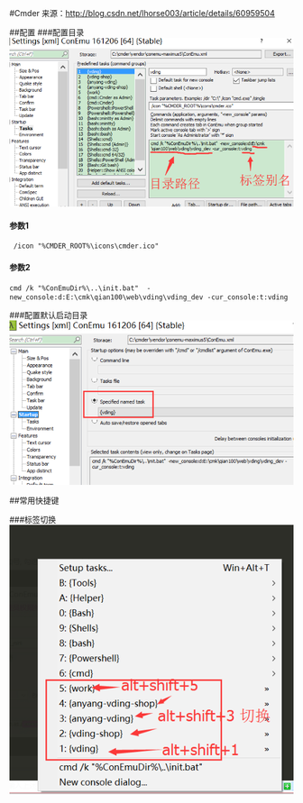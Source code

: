 #Cmder
来源：http://blog.csdn.net/lhorse003/article/details/60959504

##配置
###配置目录
![](cmder/config.png)

#### 参数1
```
 /icon "%CMDER_ROOT%\icons\cmder.ico"
```
#### 参数2
```
cmd /k "%ConEmuDir%\..\init.bat"  -new_console:d:E:\cmk\qian100\web\vding\vding_dev -cur_console:t:vding
```
###配置默认启动目录
![](cmder/config_start.png)

##常用快捷键

###标签切换
![](cmder/cmder_tab.png)
